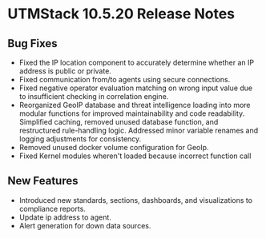 # UTMStack 10.5.20 Release Notes
## Bug Fixes
- Fixed the IP location component to accurately determine whether an IP address is public or private.
- Fixed communication from/to agents using secure connections.
- Fixed negative operator evaluation matching on wrong input value due to insufficient checking in correlation engine.
- Reorganized GeoIP database and threat intelligence loading into more modular functions for improved maintainability and code readability. Simplified caching, removed unused database function, and restructured rule-handling logic. Addressed minor variable renames and logging adjustments for consistency.
- Removed unused docker volume configuration for GeoIp.
- Fixed Kernel modules wheren't loaded because incorrect function call

## New Features
- Introduced new standards, sections, dashboards, and visualizations to compliance reports.
- Update ip address to agent.
- Alert generation for down data sources.
